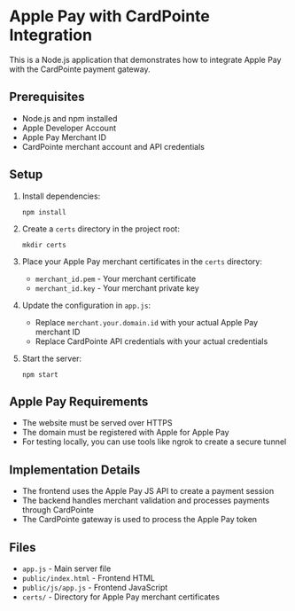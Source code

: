 # Apple Pay with CardPointe Integration

This is a Node.js application that demonstrates how to integrate Apple Pay with the CardPointe payment gateway.

## Prerequisites

- Node.js and npm installed
- Apple Developer Account
- Apple Pay Merchant ID
- CardPointe merchant account and API credentials

## Setup

1. Install dependencies:
   ```
   npm install
   ```

2. Create a `certs` directory in the project root:
   ```
   mkdir certs
   ```

3. Place your Apple Pay merchant certificates in the `certs` directory:
   - `merchant_id.pem` - Your merchant certificate
   - `merchant_id.key` - Your merchant private key

4. Update the configuration in `app.js`:
   - Replace `merchant.your.domain.id` with your actual Apple Pay merchant ID
   - Replace CardPointe API credentials with your actual credentials

5. Start the server:
   ```
   npm start
   ```

## Apple Pay Requirements

- The website must be served over HTTPS
- The domain must be registered with Apple for Apple Pay
- For testing locally, you can use tools like ngrok to create a secure tunnel

## Implementation Details

- The frontend uses the Apple Pay JS API to create a payment session
- The backend handles merchant validation and processes payments through CardPointe
- The CardPointe gateway is used to process the Apple Pay token

## Files

- `app.js` - Main server file
- `public/index.html` - Frontend HTML
- `public/js/app.js` - Frontend JavaScript
- `certs/` - Directory for Apple Pay merchant certificates 